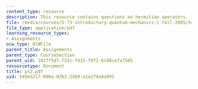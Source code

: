 ```yaml
---
content_type: resource
description: This resource contains questions on hermitian operators.
file: /media/courses/5-73-introductory-quantum-mechanics-i-fall-2005/549e5217800a026324b9e1e274a0a991_ps2.pdf
file_type: application/pdf
learning_resource_types:
- Assignments
ocw_type: OCWFile
parent_title: Assignments
parent_type: CourseSection
parent_uid: 182ff5d7-733c-f415-f9f2-6cd8ce7a7585
resourcetype: Document
title: ps2.pdf
uid: 549e5217-800a-0263-24b9-e1e274a0a991
---
```


